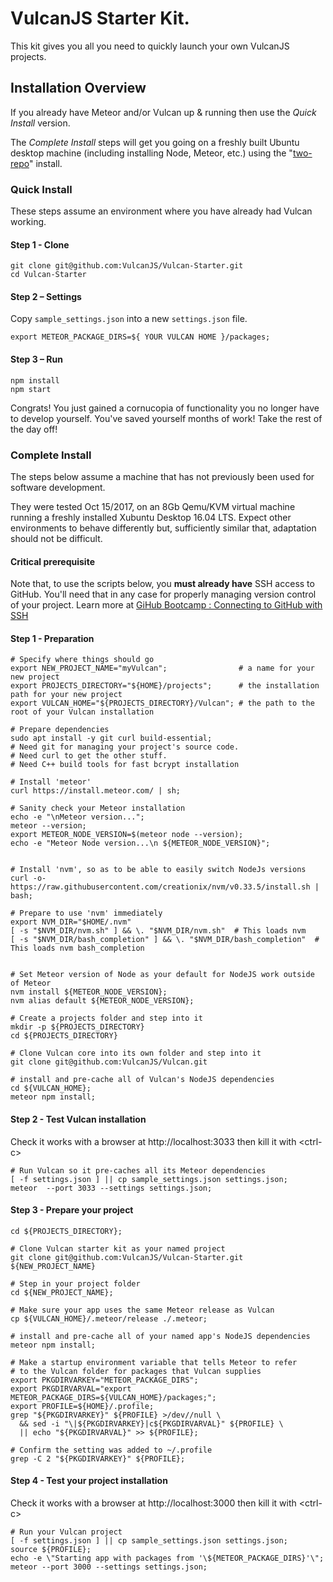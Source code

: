 # VulcanJS Starter Kit.

This kit gives you all you need to quickly launch your own VulcanJS projects.

## Installation Overview

If you already have Meteor and/or Vulcan up & running then use the *Quick Install* version.

The *Complete Install* steps will get you going on a freshly built Ubuntu desktop machine (including installing Node, Meteor, etc.) using the "[two-repo](http://docs.vulcanjs.org/#Two-Repo-Install)" install.

### Quick Install

These steps assume an environment where you have already had Vulcan working.

#### Step 1 - Clone

```
git clone git@github.com:VulcanJS/Vulcan-Starter.git
cd Vulcan-Starter
```

#### Step 2 – Settings

Copy `sample_settings.json` into a new `settings.json` file.

```
export METEOR_PACKAGE_DIRS=${ YOUR VULCAN HOME }/packages;
```

#### Step 3 – Run

```
npm install
npm start
```

Congrats! You just gained a cornucopia of functionality you no longer have to develop yourself.  You've saved yourself months of work!  Take the rest of the day off!

### Complete Install

The steps below assume a machine that has not previously been used for software development.

They were tested Oct 15/2017, on an 8Gb Qemu/KVM virtual machine running a freshly installed Xubuntu Desktop 16.04 LTS.
Expect other environments to behave differently but, sufficiently similar that, adaptation should not be difficult.

#### Critical prerequisite

Note that, to use the scripts below, you **must already have** SSH access to GitHub.  You'll need that in any case for properly managing version control of your project.  Learn more at [GiHub Bootcamp : Connecting to GitHub with SSH](https://help.github.com/articles/connecting-to-github-with-ssh/)

#### Step 1 - Preparation

    # Specify where things should go
    export NEW_PROJECT_NAME="myVulcan";                # a name for your new project
    export PROJECTS_DIRECTORY="${HOME}/projects";      # the installation path for your new project
    export VULCAN_HOME="${PROJECTS_DIRECTORY}/Vulcan"; # the path to the root of your Vulcan installation

    # Prepare dependencies
    sudo apt install -y git curl build-essential;
    # Need git for managing your project's source code.
    # Need curl to get the other stuff.
    # Need C++ build tools for fast bcrypt installation

    # Install 'meteor'
    curl https://install.meteor.com/ | sh;

    # Sanity check your Meteor installation
    echo -e "\nMeteor version...";
    meteor --version;
    export METEOR_NODE_VERSION=$(meteor node --version);
    echo -e "Meteor Node version...\n ${METEOR_NODE_VERSION}";


    # Install 'nvm', so as to be able to easily switch NodeJs versions
    curl -o- https://raw.githubusercontent.com/creationix/nvm/v0.33.5/install.sh | bash;

    # Prepare to use 'nvm' immediately
    export NVM_DIR="$HOME/.nvm"
    [ -s "$NVM_DIR/nvm.sh" ] && \. "$NVM_DIR/nvm.sh"  # This loads nvm
    [ -s "$NVM_DIR/bash_completion" ] && \. "$NVM_DIR/bash_completion"  # This loads nvm bash_completion


    # Set Meteor version of Node as your default for NodeJS work outside of Meteor
    nvm install ${METEOR_NODE_VERSION};
    nvm alias default ${METEOR_NODE_VERSION};

    # Create a projects folder and step into it
    mkdir -p ${PROJECTS_DIRECTORY}
    cd ${PROJECTS_DIRECTORY}

    # Clone Vulcan core into its own folder and step into it
    git clone git@github.com:VulcanJS/Vulcan.git

    # install and pre-cache all of Vulcan's NodeJS dependencies
    cd ${VULCAN_HOME};
    meteor npm install;

#### Step 2 - Test Vulcan installation

 Check it works with a browser at http://localhost:3033
 then kill it with &lt;ctrl-c>

    # Run Vulcan so it pre-caches all its Meteor dependencies
    [ -f settings.json ] || cp sample_settings.json settings.json;
    meteor  --port 3033 --settings settings.json;


#### Step 3 - Prepare your project

    cd ${PROJECTS_DIRECTORY};
    
    # Clone Vulcan starter kit as your named project
    git clone git@github.com:VulcanJS/Vulcan-Starter.git ${NEW_PROJECT_NAME}

    # Step in your project folder
    cd ${NEW_PROJECT_NAME};

    # Make sure your app uses the same Meteor release as Vulcan
    cp ${VULCAN_HOME}/.meteor/release ./.meteor;

    # install and pre-cache all of your named app's NodeJS dependencies
    meteor npm install;

    # Make a startup environment variable that tells Meteor to refer
    # to the Vulcan folder for packages that Vulcan supplies
    export PKGDIRVARKEY="METEOR_PACKAGE_DIRS";
    export PKGDIRVARVAL="export METEOR_PACKAGE_DIRS=${VULCAN_HOME}/packages;";
    export PROFILE=${HOME}/.profile;
    grep "${PKGDIRVARKEY}" ${PROFILE} >/dev//null \
      && sed -i "\|${PKGDIRVARKEY}|c${PKGDIRVARVAL}" ${PROFILE} \
      || echo "${PKGDIRVARVAL}" >> ${PROFILE};

    # Confirm the setting was added to ~/.profile
    grep -C 2 "${PKGDIRVARKEY}" ${PROFILE};

#### Step 4 - Test your project installation

 Check it works with a browser at http://localhost:3000
 then kill it with &lt;ctrl-c>

    # Run your Vulcan project
    [ -f settings.json ] || cp sample_settings.json settings.json;
    source ${PROFILE};
    echo -e \"Starting app with packages from '\${METEOR_PACKAGE_DIRS}'\";
    meteor --port 3000 --settings settings.json;

